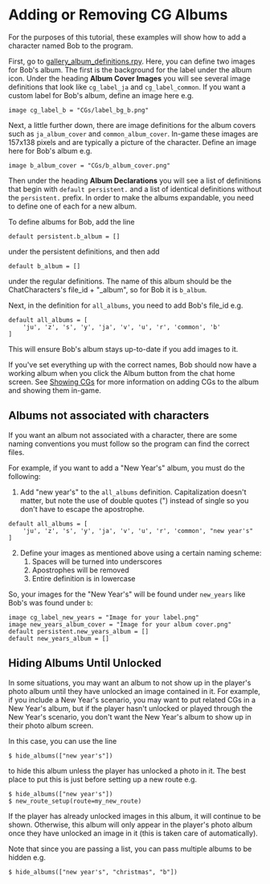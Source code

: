# Adding or Removing CG Albums

For the purposes of this tutorial, these examples will show how to add a character named Bob to the program.

First, go to [gallery_album_definitions.rpy](https://github.com/shawna-p/mysterious-messenger/blob/v2.2.1-docs/game/gallery._album_definitionsrpy "gallery._album_definitionsrpy"). Here, you can define two images for Bob's album. The first is the background for the label under the album icon. Under the heading **Album Cover Images** you will see several image definitions that look like `cg_label_ja` and `cg_label_common`. If you want a custom label for Bob's album, define an image here e.g.

```renpy
image cg_label_b = "CGs/label_bg_b.png"
```

Next, a little further down, there are image definitions for the album covers such as `ja_album_cover` and `common_album_cover`. In-game these images are 157x138 pixels and are typically a picture of the character. Define an image here for Bob's album e.g.

```renpy
image b_album_cover = "CGs/b_album_cover.png"
```

Then under the heading **Album Declarations** you will see a list of definitions that begin with `default persistent.` and a list of identical definitions without the `persistent.` prefix. In order to make the albums expandable, you need to define one of each for a new album.

To define albums for Bob, add the line

```renpy
default persistent.b_album = []
```

under the persistent definitions, and then add

```renpy
default b_album = []
```

under the regular definitions. The name of this album should be the ChatCharacters's file_id + "_album", so for Bob it is `b_album`.

Next, in the definition for `all_albums`, you need to add Bob's file_id e.g.

```renpy
default all_albums = [
    'ju', 'z', 's', 'y', 'ja', 'v', 'u', 'r', 'common', 'b'
]
```

This will ensure Bob's album stays up-to-date if you add images to it.

If you've set everything up with the correct names, Bob should now have a working album when you click the Album button from the chat home screen. See [Showing CGs](Showing-CGs.md) for more information on adding CGs to the album and showing them in-game.


## Albums not associated with characters

If you want an album not associated with a character, there are some naming conventions you must follow so the program can find the correct files.

For example, if you want to add a "New Year's" album, you must do the following:

1. Add "new year's" to the `all_albums` definition. Capitalization doesn't matter, but note the use of double quotes (") instead of single so you don't have to escape the apostrophe.

```renpy
default all_albums = [
    'ju', 'z', 's', 'y', 'ja', 'v', 'u', 'r', 'common', "new year's"
]
```

2. Define your images as mentioned above using a certain naming scheme:
   1. Spaces will be turned into underscores
   2. Apostrophes will be removed
   3. Entire definition is in lowercase

So, your images for the "New Year's" will be found under `new_years` like Bob's was found under `b`:

```renpy
image cg_label_new_years = "Image for your label.png"
image new_years_album_cover = "Image for your album cover.png"
default persistent.new_years_album = []
default new_years_album = []
```

## Hiding Albums Until Unlocked

In some situations, you may want an album to not show up in the player's photo album until they have unlocked an image contained in it. For example, if you include a New Year's scenario, you may want to put related CGs in a New Year's album, but if the player hasn't unlocked or played through the New Year's scenario, you don't want the New Year's album to show up in their photo album screen.

In this case, you can use the line

```renpy
$ hide_albums(["new year's"])
```

to hide this album unless the player has unlocked a photo in it. The best place to put this is just before setting up a new route e.g.

```renpy
$ hide_albums(["new year's"])
$ new_route_setup(route=my_new_route)
```

If the player has already unlocked images in this album, it will continue to be shown. Otherwise, this album will only appear in the player's photo album once they have unlocked an image in it (this is taken care of automatically).

Note that since you are passing a list, you can pass multiple albums to be hidden e.g.

```renpy
$ hide_albums(["new year's", "christmas", "b"])
```
